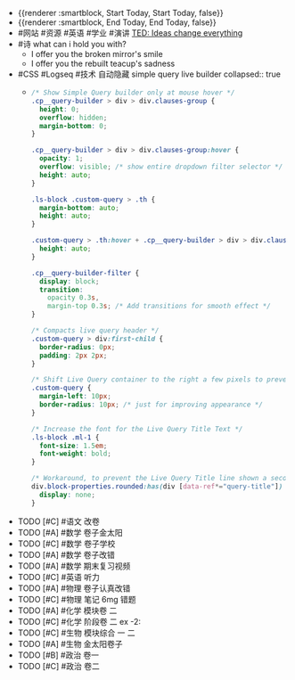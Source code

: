 - {{renderer :smartblock, Start Today, Start Today, false}}
- {{renderer :smartblock, End Today, End Today, false}}
- #网站 #资源 #英语 #学业 #演讲 [TED: Ideas change everything](https://www.ted.com/)
- #诗 what can i hold you with?
	- I offer you the broken mirror's smile
	- I offer you the rebuilt teacup's sadness
- #CSS #Logseq #技术 自动隐藏 simple query live builder
  collapsed:: true
	- ```css
	  /* Show Simple Query builder only at mouse hover */
	  .cp__query-builder > div > div.clauses-group {
	    height: 0;
	    overflow: hidden;
	    margin-bottom: 0;
	  }
	  
	  .cp__query-builder > div > div.clauses-group:hover {
	    opacity: 1;
	    overflow: visible; /* show entire dropdown filter selector */
	    height: auto;
	  }
	  
	  .ls-block .custom-query > .th {
	    margin-bottom: auto;
	    height: auto;
	  }
	  
	  .custom-query > .th:hover + .cp__query-builder > div > div.clauses-group {
	    height: auto;
	  }
	  
	  .cp__query-builder-filter {
	    display: block;
	    transition:
	      opacity 0.3s,
	      margin-top 0.3s; /* Add transitions for smooth effect */
	  }
	  
	  /* Compacts live query header */
	  .custom-query > div:first-child {
	    border-radius: 0px;
	    padding: 2px 2px;
	  }
	  
	  /* Shift Live Query container to the right a few pixels to prevent partly covered bullet */
	  .custom-query {
	    margin-left: 10px;
	    border-radius: 10px; /* just for improving appearance */
	  }
	  
	  /* Increase the font for the Live Query Title Text */
	  .ls-block .ml-1 {
	    font-size: 1.5em;
	    font-weight: bold;
	  }
	  
	  /* Workaround, to prevent the Live Query Title line shown a second time as a block below the query */
	  div.block-properties.rounded:has(div [data-ref*="query-title"]) {
	    display: none;
	  }
	  
	  ```
- TODO [#C] #语文 改卷
- TODO [#A] #数学 卷子金太阳
- TODO [#C] #数学 卷子学校
- TODO [#A] #数学 卷子改错
- TODO [#A] #数学 期末复习视频
- TODO [#C] #英语 听力
- TODO [#A] #物理 卷子认真改错
- TODO [#C] #物理 笔记 6mg 错题
- TODO [#A] #化学 模块卷 二
- TODO [#C] #化学 阶段卷 二 ex -2:
- TODO [#C] #生物 模块综合 一 二
- TODO [#A] #生物 金太阳卷子
- TODO [#B] #政治 卷一
- TODO [#C] #政治 卷二